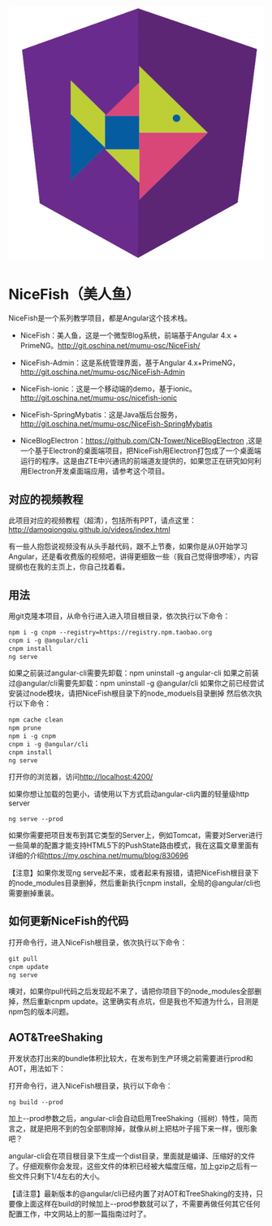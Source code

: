 ![nicefish-jigsaw](src/assets/imgs/nicefish-jigsaw.png)

# NiceFish（美人鱼）

NiceFish是一个系列教学项目，都是Angular这个技术栈。

- NiceFish：美人鱼，这是一个微型Blog系统，前端基于Angular 4.x + PrimeNG。<http://git.oschina.net/mumu-osc/NiceFish/>

- NiceFish-Admin：这是系统管理界面，基于Angular 4.x+PrimeNG，<http://git.oschina.net/mumu-osc/NiceFish-Admin>

- NiceFish-ionic：这是一个移动端的demo，基于ionic。<http://git.oschina.net/mumu-osc/nicefish-ionic>

- NiceFish-SpringMybatis：这是Java版后台服务，<http://git.oschina.net/mumu-osc/NiceFish-SpringMybatis>

- NiceBlogElectron：<https://github.com/CN-Tower/NiceBlogElectron> ,这是一个基于Electron的桌面端项目，把NiceFish用Electron打包成了一个桌面端运行的程序。这是由ZTE中兴通讯的前端道友提供的，如果您正在研究如何利用Electron开发桌面端应用，请参考这个项目。

## 对应的视频教程

此项目对应的视频教程（超清），包括所有PPT，请点这里：<http://damoqiongqiu.github.io/videos/index.html>

有一些人抱怨说视频没有从头手敲代码，跟不上节奏，如果你是从0开始学习Angular，还是看收费版的视频吧，讲得更细致一些（我自己觉得很啰嗦），内容提纲也在我的主页上，你自己找着看。

## 用法

用git克隆本项目，从命令行进入进入项目根目录，依次执行以下命令：

```
npm i -g cnpm --registry=https://registry.npm.taobao.org
cnpm i -g @angular/cli
cnpm install
ng serve
```

如果之前装过angular-cli需要先卸载：npm uninstall -g angular-cli 如果之前装过@angular/cli需要先卸载：npm uninstall -g @angular/cli 如果你之前已经尝试安装过node模块，请把NiceFish根目录下的node_moduels目录删掉 然后依次执行以下命令：

```
npm cache clean
npm prune
npm i -g cnpm
cnpm i -g @angular/cli
cnpm install
ng serve
```

打开你的浏览器，访问<http://localhost:4200/>

如果你想让加载的包更小，请使用以下方式启动angular-cli内置的轻量级http server

```
ng serve --prod
```

如果你需要把项目发布到其它类型的Server上，例如Tomcat，需要对Server进行一些简单的配置才能支持HTML5下的PushState路由模式，我在这篇文章里面有详细的介绍<https://my.oschina.net/mumu/blog/830696>

【注意】如果你发现ng serve起不来，或者起来有报错，请把NiceFish根目录下的node_modules目录删掉，然后重新执行cnpm install，全局的@angular/cli也需要删掉重装。

## 如何更新NiceFish的代码

打开命令行，进入NiceFish根目录，依次执行以下命令：

```
git pull
cnpm update
ng serve
```

噢对，如果你pull代码之后发现起不来了，请把你项目下的node_modules全部删掉，然后重新cnpm update。这里确实有点坑，但是我也不知道为什么，目测是npm包的版本问题。

## AOT&TreeShaking

开发状态打出来的bundle体积比较大，在发布到生产环境之前需要进行prod和AOT，用法如下：

打开命令行，进入NiceFish根目录，执行以下命令：

```
ng build --prod
```

加上--prod参数之后，angular-cli会自动启用TreeShaking（摇树）特性，简而言之，就是把用不到的包全部剔除掉，就像从树上把枯叶子摇下来一样，很形象吧？

angular-cli会在项目根目录下生成一个dist目录，里面就是编译、压缩好的文件了。仔细观察你会发现，这些文件的体积已经被大幅度压缩，加上gzip之后有一些文件只剩下1/4左右的大小。

【请注意】最新版本的@angular/cli已经内置了对AOT和TreeShaking的支持，只要像上面这样在build的时候加上--prod参数就可以了，不需要再做任何其它任何配置工作，中文网站上的那一篇指南过时了。
